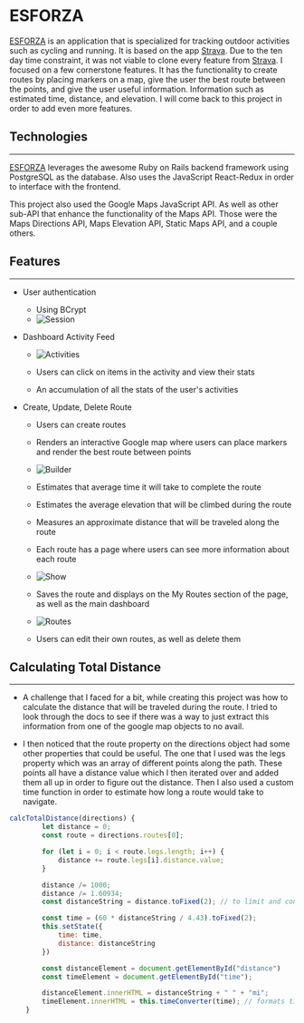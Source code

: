 # **ESFORZA**


[ESFORZA](https://esforza.herokuapp.com/) is an application that is specialized for tracking outdoor activities such as cycling and running. It is based on the app [Strava](https://www.strava.com/). Due to the ten day time constraint, it was not viable to clone every feature from [Strava](https://www.strava.com/). I focused on a few cornerstone features. It has the functionality to create routes by placing markers on a map, give the user the best route between the points, and give the user useful information. Information such as estimated time, distance, and elevation. I will come back to this project in order to add even more features.

## Technologies
------------------------------------------------------------
[ESFORZA](https://esforza.herokuapp.com/) leverages the awesome Ruby on Rails backend framework using PostgreSQL as the database. Also uses the JavaScript React-Redux in order to interface with the frontend.

This project also used the Google Maps JavaScript API. As well as other sub-API that enhance the functionality of the Maps API. Those were the Maps Directions API, Maps Elevation API, Static Maps API, and a couple others.

## Features
------------------------------------------------------------
- User authentication
    - Using BCrypt
    - ![Session](https://i.imgur.com/n1CRQ6W.png)


- Dashboard Activity Feed
    - ![Activities](https://i.imgur.com/YE9gxmb.png)
    - Users can click on items in the activity and view their stats

    - An accumulation of all the stats of the user's activities 

- Create, Update, Delete Route
    - Users can create routes

    - Renders an interactive Google map where users can place markers and render the best route between points

    - ![Builder](https://i.imgur.com/7Ir3vN8.png)

    - Estimates that average time it will take to complete the route

    - Estimates the average elevation that will be climbed during the route

    - Measures an approximate distance that will be traveled along the route

    - Each route has a page where users can see more information about each route

    - ![Show](https://i.imgur.com/tLzfZWE.png)

    - Saves the route and displays on the My Routes section of the page, as well as the main dashboard

    - ![Routes](https://i.imgur.com/UnQXf0f.png)


    - Users can edit their own routes, as well as delete them

## Calculating Total Distance
------------------------------------------------------------

- A challenge that I faced for a bit, while creating this project was how to calculate the distance that will be traveled during the route. I tried to look through the docs to see if there was a way to just extract this information from one of the google map objects to no avail. 

- I then noticed that the route property on the directions object had some other properties that could be useful. The one that I used was the legs property which was an array of different points along the path. These points all have a distance value which I then iterated over and added them all up in order to figure out the distance. Then I also used a custom time function in order to estimate how long a route would take to navigate.

```JavaScript
calcTotalDistance(directions) {
        let distance = 0;
        const route = directions.routes[0];

        for (let i = 0; i < route.legs.length; i++) {
            distance += route.legs[i].distance.value;
        }

        distance /= 1000;
        distance /= 1.60934;
        const distanceString = distance.toFixed(2); // to limit and converts float into a string

        const time = (60 * distanceString / 4.43).toFixed(2);
        this.setState({
            time: time,
            distance: distanceString
        })

        const distanceElement = document.getElementById("distance")
        const timeElement = document.getElementById("time");

        distanceElement.innerHTML = distanceString + " " + "mi";
        timeElement.innerHTML = this.timeConverter(time); // formats time so that it appears nicer in the browser
    }
```
